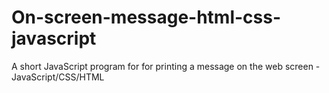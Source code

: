 # On-screen-message-html-css-javascript
A short JavaScript program for for printing a message on the web screen -JavaScript/CSS/HTML
